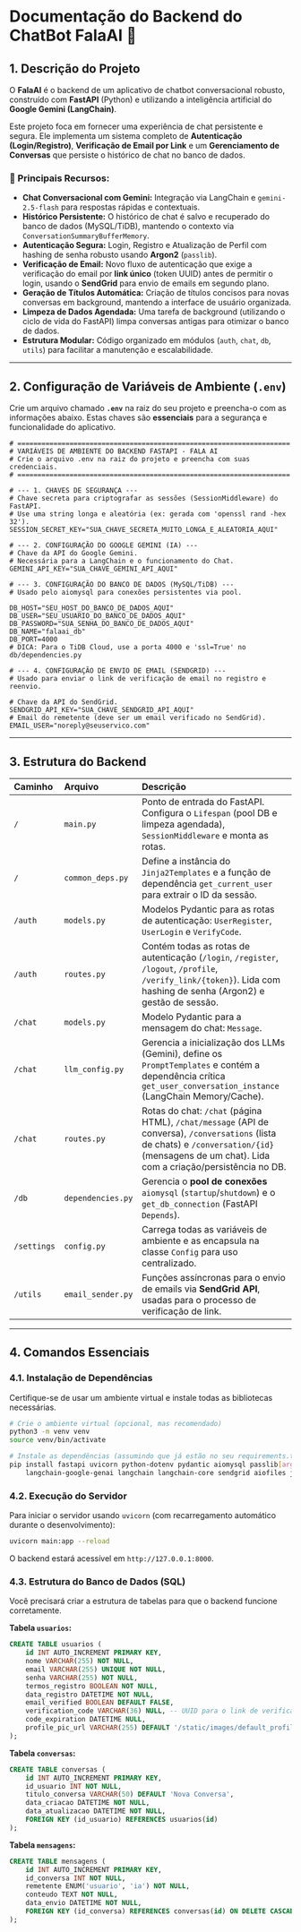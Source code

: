 # Documentação do Backend do ChatBot FalaAI 🤖

## 1\. Descrição do Projeto

O **FalaAI** é o backend de um aplicativo de chatbot conversacional robusto, construído com **FastAPI** (Python) e utilizando a inteligência artificial do **Google Gemini (LangChain)**.

Este projeto foca em fornecer uma experiência de chat persistente e segura. Ele implementa um sistema completo de **Autenticação (Login/Registro)**, **Verificação de Email por Link** e um **Gerenciamento de Conversas** que persiste o histórico de chat no banco de dados.

### 🌟 Principais Recursos:

  * **Chat Conversacional com Gemini:** Integração via LangChain e `gemini-2.5-flash` para respostas rápidas e contextuais.
  * **Histórico Persistente:** O histórico de chat é salvo e recuperado do banco de dados (MySQL/TiDB), mantendo o contexto via `ConversationSummaryBufferMemory`.
  * **Autenticação Segura:** Login, Registro e Atualização de Perfil com hashing de senha robusto usando **Argon2** (`passlib`).
  * **Verificação de Email:** Novo fluxo de autenticação que exige a verificação do email por **link único** (token UUID) antes de permitir o login, usando o **SendGrid** para envio de emails em segundo plano.
  * **Geração de Títulos Automática:** Criação de títulos concisos para novas conversas em background, mantendo a interface de usuário organizada.
  * **Limpeza de Dados Agendada:** Uma tarefa de background (utilizando o ciclo de vida do FastAPI) limpa conversas antigas para otimizar o banco de dados.
  * **Estrutura Modular:** Código organizado em módulos (`auth`, `chat`, `db`, `utils`) para facilitar a manutenção e escalabilidade.

-----

## 2\. Configuração de Variáveis de Ambiente (`.env`)

Crie um arquivo chamado **`.env`** na raiz do seu projeto e preencha-o com as informações abaixo. Estas chaves são **essenciais** para a segurança e funcionalidade do aplicativo.

```dotenv
# ====================================================================
# VARIÁVEIS DE AMBIENTE DO BACKEND FASTAPI - FALA AI
# Crie o arquivo .env na raiz do projeto e preencha com suas credenciais.
# ====================================================================

# --- 1. CHAVES DE SEGURANÇA ---
# Chave secreta para criptografar as sessões (SessionMiddleware) do FastAPI.
# Use uma string longa e aleatória (ex: gerada com 'openssl rand -hex 32').
SESSION_SECRET_KEY="SUA_CHAVE_SECRETA_MUITO_LONGA_E_ALEATORIA_AQUI"

# --- 2. CONFIGURAÇÃO DO GOOGLE GEMINI (IA) ---
# Chave da API do Google Gemini.
# Necessária para a LangChain e o funcionamento do Chat.
GEMINI_API_KEY="SUA_CHAVE_GEMINI_API_AQUI"

# --- 3. CONFIGURAÇÃO DO BANCO DE DADOS (MySQL/TiDB) ---
# Usado pelo aiomysql para conexões persistentes via pool.

DB_HOST="SEU_HOST_DO_BANCO_DE_DADOS_AQUI"
DB_USER="SEU_USUARIO_DO_BANCO_DE_DADOS_AQUI"
DB_PASSWORD="SUA_SENHA_DO_BANCO_DE_DADOS_AQUI"
DB_NAME="falaai_db"
DB_PORT=4000
# DICA: Para o TiDB Cloud, use a porta 4000 e 'ssl=True' no db/dependencies.py

# --- 4. CONFIGURAÇÃO DE ENVIO DE EMAIL (SENDGRID) ---
# Usado para enviar o link de verificação de email no registro e reenvio.

# Chave da API do SendGrid.
SENDGRID_API_KEY="SUA_CHAVE_SENDGRID_API_AQUI"
# Email do remetente (deve ser um email verificado no SendGrid).
EMAIL_USER="noreply@seuservico.com" 
```

-----

## 3\. Estrutura do Backend

| Caminho | Arquivo | Descrição |
| :--- | :--- | :--- |
| `/` | `main.py` | Ponto de entrada do FastAPI. Configura o `Lifespan` (pool DB e limpeza agendada), `SessionMiddleware` e monta as rotas. |
| `/` | `common_deps.py` | Define a instância do `Jinja2Templates` e a função de dependência `get_current_user` para extrair o ID da sessão. |
| `/auth` | `models.py` | Modelos Pydantic para as rotas de autenticação: `UserRegister`, `UserLogin` e `VerifyCode`. |
| `/auth` | `routes.py` | Contém todas as rotas de autenticação (`/login`, `/register`, `/logout`, `/profile`, `/verify_link/{token}`). Lida com hashing de senha (Argon2) e gestão de sessão. |
| `/chat` | `models.py` | Modelo Pydantic para a mensagem do chat: `Message`. |
| `/chat` | `llm_config.py` | Gerencia a inicialização dos LLMs (Gemini), define os `PromptTemplates` e contém a dependência crítica `get_user_conversation_instance` (LangChain Memory/Cache). |
| `/chat` | `routes.py` | Rotas do chat: `/chat` (página HTML), `/chat/message` (API de conversa), `/conversations` (lista de chats) e `/conversation/{id}` (mensagens de um chat). Lida com a criação/persistência no DB. |
| `/db` | `dependencies.py` | Gerencia o **pool de conexões** `aiomysql` (`startup`/`shutdown`) e o `get_db_connection` (FastAPI `Depends`). |
| `/settings` | `config.py` | Carrega todas as variáveis de ambiente e as encapsula na classe `Config` para uso centralizado. |
| `/utils` | `email_sender.py` | Funções assíncronas para o envio de emails via **SendGrid API**, usadas para o processo de verificação de link. |

-----

## 4\. Comandos Essenciais

### 4.1. Instalação de Dependências

Certifique-se de usar um ambiente virtual e instale todas as bibliotecas necessárias.

```bash
# Crie o ambiente virtual (opcional, mas recomendado)
python3 -m venv venv
source venv/bin/activate

# Instale as dependências (assumindo que já estão no seu requirements.txt)
pip install fastapi uvicorn python-dotenv pydantic aiomysql passlib[argon2] \
    langchain-google-genai langchain langchain-core sendgrid aiofiles jinja2
```

### 4.2. Execução do Servidor

Para iniciar o servidor usando `uvicorn` (com recarregamento automático durante o desenvolvimento):

```bash
uvicorn main:app --reload
```

O backend estará acessível em `http://127.0.0.1:8000`.

### 4.3. Estrutura do Banco de Dados (SQL)

Você precisará criar a estrutura de tabelas para que o backend funcione corretamente.

**Tabela `usuarios`:**

```sql
CREATE TABLE usuarios (
    id INT AUTO_INCREMENT PRIMARY KEY,
    nome VARCHAR(255) NOT NULL,
    email VARCHAR(255) UNIQUE NOT NULL,
    senha VARCHAR(255) NOT NULL,
    termos_registro BOOLEAN NOT NULL,
    data_registro DATETIME NOT NULL,
    email_verified BOOLEAN DEFAULT FALSE,
    verification_code VARCHAR(36) NULL, -- UUID para o link de verificação
    code_expiration DATETIME NULL,
    profile_pic_url VARCHAR(255) DEFAULT '/static/images/default_profile.png'
);
```

**Tabela `conversas`:**

```sql
CREATE TABLE conversas (
    id INT AUTO_INCREMENT PRIMARY KEY,
    id_usuario INT NOT NULL,
    titulo_conversa VARCHAR(50) DEFAULT 'Nova Conversa',
    data_criacao DATETIME NOT NULL,
    data_atualizacao DATETIME NOT NULL,
    FOREIGN KEY (id_usuario) REFERENCES usuarios(id)
);
```

**Tabela `mensagens`:**

```sql
CREATE TABLE mensagens (
    id INT AUTO_INCREMENT PRIMARY KEY,
    id_conversa INT NOT NULL,
    remetente ENUM('usuario', 'ia') NOT NULL,
    conteudo TEXT NOT NULL,
    data_envio DATETIME NOT NULL,
    FOREIGN KEY (id_conversa) REFERENCES conversas(id) ON DELETE CASCADE
);
```
